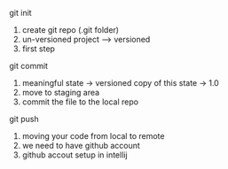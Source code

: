 git init 
1. create git repo (.git folder)
2. un-versioned project --> versioned
3. first step

git commit
1. meaningful state -> versioned copy of this state -> 1.0
2. move to staging area
3. commit the file to the local repo

git push
1. moving your code from local to remote
2. we need to have github account
3. github accout setup in intellij
